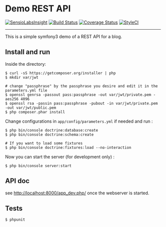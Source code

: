 # Demo REST API

[![SensioLabsInsight](https://insight.sensiolabs.com/projects/51a77b1b-c6bd-4dde-8b7f-563a7ab3036f/mini.png)][1]
[![Build Status](https://travis-ci.org/jlagneau/demo-rest-api.svg)][2]
[![Coverage Status](https://img.shields.io/coveralls/jlagneau/demo-rest-api.svg)][3]
[![StyleCI](https://styleci.io/repos/28689679/shield?branch=master)][4]

---

This is a simple symfony3 demo of a REST API for a blog.

## Install and run

Inside the directory:

    $ curl -sS https://getcomposer.org/installer | php
    $ mkdir var/jwt

    # change "passphrase" by the passphrase you desire and edit it in the parameters.yml file
    $ openssl genrsa -passout pass:passphrase -out var/jwt/private.pem -aes256 4096
    $ openssl rsa -passin pass:passphrase -pubout -in var/jwt/private.pem -out var/jwt/public.pem
    $ php composer.phar install

Change configurations in `app/config/parameters.yml` if needed and run :

    $ php bin/console doctrine:database:create
    $ php bin/console doctrine:schema:create

    # If you want to load some fixtures
    $ php bin/console doctrine:fixtures:load --no-interaction

Now you can start the server (for development only) :

    $ php bin/console server:start

## API doc

see [http://localhost:8000/app_dev.php/][5] once the webserver is started.

## Tests

    $ phpunit

[1]: https://insight.sensiolabs.com/projects/51a77b1b-c6bd-4dde-8b7f-563a7ab3036f
[2]: https://travis-ci.org/jlagneau/demo-rest-api
[3]: https://coveralls.io/r/jlagneau/demo-rest-api
[4]: https://styleci.io/repos/28689679
[5]: http://localhost:8000/app_dev.php/
